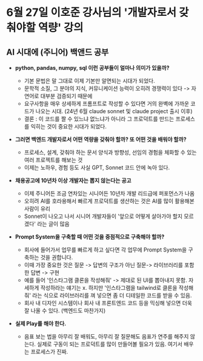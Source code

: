 # 6월 27일 이호준 강사님의 '개발자로서 갖춰야할 역량' 강의

## AI 시대에 (주니어) 백앤드 공부

- **python, pandas, numpy, sql 이런 공부들이 얼마나 의미가 있을까?**

  - 기본 문법은 말 그대로 이제 기본만 알면되는 시대가  되었다.
  - 문학적 소질, 그 분야의 지식, 커뮤니케이션 능력이  오히려 경쟁력이 있다 -> 자연어로 대부분 검증되기 때문에
  - 요구사항을 매우 상세하게 프롬프트로 작성할 수 있다면  거의 완벽에 가까운 코드가 나오는 시대. (24년 6월 claude  sonnet 및 claude project 출시 이후)
  - 결론 : 이 코드를 짤 수 있느냐 없느냐가 아니라 그  프로덕트를 만드는 프로세스를 익히는 것이 중요한 시대가  되었다.

- **그러면 백엔드 개발자로서 어떤 역량을 갖춰야 할까? 또 어떤 것을 배워야 할까?**

    * 프로세스, 설계, 갖춰야 하는 문서 양식과 방향성, 선임의 경험을 체화할 수 있는 여러 프로젝트를 해보는 것
    * 이제는 노하우, 경험 등도 사실 GPT, Sonnet 코드 안에 녹아 있다.

- **채용공고에 10년차 이상 개발자는 뽑지 않는다는 공고**

    * 이제 주니어든 조금 연차있는 시니어든 10년차 개발 리드급에 퍼포먼스가 나옴
    * 오히려 AI를 호라용해서 빠르게 프로덕트를 생산하는 것은 AI를 많이 활용해본 사람이 유리
    * Sonnet이 나오고 나서 시니어 개발자들이 '앞으로 어떻게 살아가야 할지 모르겠다' 라는 글이 많음

- **Prompt System을 구축할 때 어떤 것을 중점적으로 구축해야 할까?**

    * 회사에 들어가서 업무를 빠르게 하고 싶다면 각 업무에 Prompt System을 구축하는 것을 권합니다.
    * 이때 가장 중요한 것은 질문 -> 답변의 구조가 아닌 질문-> 라이브러리를 포함한 답변 -> 구현 
    * 예를 들어 '인스타그램 클론을 작성해줘' -> 제대로 된 UI를 뽑아내지 못함. 자세하게 작성하라는 얘기는 x. 하지만 '인스타그램을 tailwind로 클론을 작성해줘' 라는 식으로 라이브러리를 껴 넣으면 좀 더 디테일한 코드를 받을 수 있음.
    * 회사 내 디자인 시스템이나 회사 내 프론트엔드 코드 등을 믹싱해 넣으면 더욱 잘 나올 수 있다. (백엔드도 마찬가지)

- **실제 Play를 해야 한다.**

    * 음표 보는 법을 아무리 잘 배워도, 아무리 잘 질문해도 음표가 연주를 해주지 않는다. 실제로 구동이 되는 프로덕트를 많이 만들어볼 필요가 있음. 여기서 배우는 프로세스가 진짜.




